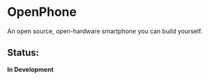 # OpenPhone
An open source, open-hardware smartphone you can build yourself.

## Status:
**In Development**
